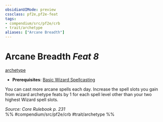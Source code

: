 ```yaml
---
obsidianUIMode: preview
cssclass: pf2e,pf2e-feat
tags:
- compendium/src/pf2e/crb
- trait/archetype
aliases: ["Arcane Breadth"]
---
```

# Arcane Breadth  *Feat 8*  
[archetype](/rules/traits/archetype.md)  

- **Prerequisites**: [Basic Wizard Spellcasting](/compendium/feats/basic-wizard-spellcasting.md)

You can cast more arcane spells each day. Increase the spell slots you gain from wizard archetype feats by 1 for each spell level other than your two highest Wizard spell slots.

*Source: Core Rulebook p. 231*  
%% #compendium/src/pf2e/crb #trait/archetype %%